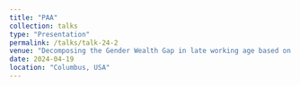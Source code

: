 ```yaml
---
title: "PAA"
collection: talks
type: "Presentation"
permalink: /talks/talk-24-2
venue: "Decomposing the Gender Wealth Gap in late working age based on the most relevant family and work life course aspects"
date: 2024-04-19
location: "Columbus, USA" 
---
```

